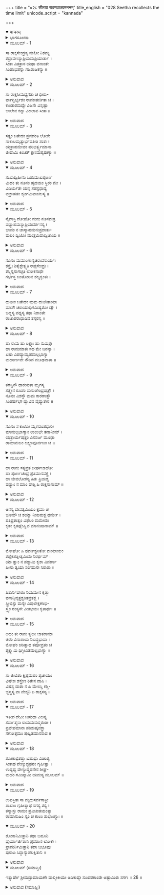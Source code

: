 +++
title = "०२८ सीतया रावणवाक्यमननम्"
title_english = "028 Seetha recollects the time limit"
unicode_script = "kannada"

+++
<details open><summary>वाचनम्</summary>

<div class="audioEmbed"  caption="श्रीराम-हरिसीताराममूर्ति-घनपाठिभ्यां वचनम्" src="https://archive.org/download/Ramayana-recitation-Sriram-harisItArAmamUrti-Ghanapaati-v2/Kanda_5/Kanda_5_SK-028-Seetha_recollects_the_time_limit.mp3"></div>
</details>



<details><summary>ಭಾಗಸೂಚನಾ</summary>

ಸೀತಾದೇವಿಯು ಪ್ರಾಣತೊರೆಯಲು ಸಿದ್ಧಳಾದುದು
</details>

<details open><summary>ಮೂಲಮ್ - 1</summary>

ಸಾ ರಾಕ್ಷಸೇಂದ್ರಸ್ಯ ವಚೋ ನಿಶಮ್ಯ  
ತದ್ರಾವಣಸ್ಯಾಪ್ರಿಯಮಪ್ರಿಯಾರ್ತಾ ।  
ಸೀತಾ ವಿತತ್ರಾಸ ಯಥಾ ವನಾಂತೇ  
ಸಿಂಹಾಭಿಪನ್ನಾ ಗಜರಾಜಕನ್ಯಾ ॥
</details>

<details><summary>ಅನುವಾದ</summary>

ಪತಿಯಿಂದ ಅಗಲಿ ವಿರಹ ಪೀಡಿತಳಾಗಿದ್ದ ಆ ಸೀತಾದೇವಿಯು ರಾಕ್ಷಸೇಂದ್ರನಾದ ರಾವಣನ ಕಠೋರ ವಚನಗಳನ್ನು ಸ್ಮರಿಸಿಕೊಂಡು ದುಃಖಿತಳಾಗಿ, ಅಡವಿಯಲ್ಲಿ ಸಿಂಹದ ಕೈಗೆ ಸಿಕ್ಕಿದ ಹೆಣ್ಣಾನೆಯಂತೆ ಭಯಗೊಂಡಳು.॥1॥
</details>

<details open><summary>ಮೂಲಮ್ - 2</summary>

ಸಾ ರಾಕ್ಷಸೀಮಧ್ಯಗತಾ ಚ ಭೀರು-  
ರ್ವಾಗ್ಭಿರ್ಭೃಶಂ ರಾವಣತರ್ಜಿತಾ ಚ ।  
ಕಾಂತಾರಮಧ್ಯೇ ವಿಜನೇ ವಿಸೃಷ್ಟಾ  
ಬಾಲೇವ ಕನ್ಯಾ ವಿಲಲಾಪ ಸೀತಾ ॥
</details>

<details><summary>ಅನುವಾದ</summary>

ಭಯ ಸ್ವಭಾವದ ಸೀತಾದೇವಿಯು ರಾಕ್ಷಸೀಯರ ನಡುವೆ ದಿಕ್ಕುತೋಚದೆ ವಿಲಾಪಿಸುತ್ತಿದ್ದಳು. ರಾವಣನು ಕರ್ಣ ಕಠೋರವಾದ ವಾಗ್ಬಾಣಗಳಿಂದ ಅವಳನ್ನು ಘಾಸಿಗೊಳಿಸಿದ್ದನು. ಅಂತಹ ಸ್ಥಿತಿಯಲ್ಲಿ ಅವಳು ಗೊಂಡಾರಣ್ಯದಲ್ಲಿ ಬಂಧುಗಳಿಂದ ದೂರವಾಗಿ ದುಃಖಿಸುತ್ತಿರುವ ಅಮಾಯಕ ಹೆಣ್ಣು ಹುಡುಗಿಯಂತೆ ಅಳುತ್ತಿದ್ದಳು.॥2॥
</details>

<details open><summary>ಮೂಲಮ್ - 3</summary>

ಸತ್ಯಂ ಬತೇದಂ ಪ್ರವದಂತಿ ಲೋಕೇ  
ನಾಕಾಲಮೃತ್ಯುರ್ಭವತೀತಿ ಸಂತಃ ।  
ಯತ್ರಾಹಮೇವಂ ಪರಿಭರ್ತ್ಸ್ಯಮಾನಾ  
ಜೀವಾಮಿ ಕಿಂಚಿತ್ ಕ್ಷಣಮಪ್ಯಪುಣ್ಯಾ ॥
</details>

<details><summary>ಅನುವಾದ</summary>

‘‘ಜಗತ್ತಿನಲ್ಲಿ ಯಾರಿಗೂ ಅವರು ಬಯಸಿದಾಗ ಮರಣವು ಸಂಭವಿಸುವುದಿಲ್ಲ’’ ಎಂದು ಪ್ರಾಜ್ಞರು ಆಡಿದ ಮಾತು ತ್ರಿಕಾಲ ಸತ್ಯವಾದುದು. ರಾವಣನೂ, ಈ ರಾಕ್ಷಸಿಯರೂ ನನ್ನನ್ನು ಇಷ್ಟೊಂದು ಭಯಪಡಿಸುತ್ತಿದ್ದರೂ ಪುಣ್ಯರಹಿತಳಾದ ನಾನು ಕ್ಷಣಕಾಲವಾದರೂ, ಜೀವಿಸಿಯೇ ಇದ್ದೇನಲ್ಲ! ಇದು ಎಲ್ಲರಿಗೂ ಪ್ರಬಲವಾದ ನಿದರ್ಶನ.॥3॥
</details>

<details open><summary>ಮೂಲಮ್ - 4</summary>

ಸುಖಾದ್ವಿಹೀನಂ ಬಹುದುಃಖಪೂರ್ಣ  
ಮಿದಂ ತು ನೂನಂ ಹೃದಯಂ ಸ್ಥಿರಂ ಮೇ ।  
ವಿದಿರ್ಯತೇ ಯನ್ನ ಸಹಸ್ರಧಾದ್ಯ  
ವಜ್ರಾಹತಂ ಶೃಂಗಮಿವಾಚಲಸ್ಯ ॥
</details>

<details><summary>ಅನುವಾದ</summary>

ಸುಖದಿಂದ ವಂಚಿತಳಾದ, ದುಃಖದಲ್ಲಿ ಮುಳುಗಿದ ನನ್ನ ಹೃದಯವು ವಜ್ರಾಯುಧದಿಂದ ಹೊಡೆಯಲ್ಪಟ್ಟ ಪರ್ವತಶಿಖರದಂತೆ ಚೂರು-ಚೂರು ಆಗಬೇಕಾಗಿತ್ತು. ಆದರೆ ಅದು ಇನ್ನು ಗಟ್ಟಿಯಾಗಿರುವುದನ್ನು ನೋಡಿದರೆ, ಅದು ವಜ್ರಕ್ಕಿಂತಲೂ ಕಠಿಣವಾಗಿದೆ ಎಂದು ಭಾಸವಾಗುತ್ತದೆ.॥4॥
</details>

<details open><summary>ಮೂಲಮ್ - 5</summary>

ನೈವಾಸ್ತಿ ದೋಷೋ ಮಮ ನೂನಮತ್ರ  
ವಧ್ಯಾಹಮಸ್ಯಾಪ್ರಿಯದರ್ಶನಸ್ಯ ।  
ಭಾವಂ ನ ಚಾಸ್ಯಾಹಮನುಪ್ರದಾತು-  
ಮಲಂ ದ್ವಿಜೋ ಮಂತ್ರಮಿವಾದ್ವಿಜಾಯ ॥
</details>

<details><summary>ಅನುವಾದ</summary>

ಈ ಭಯಂಕರನಾದ ರಾವಣನು ಹೇಗಾದರೂ ನನ್ನನ್ನು ವಧಿಸಿಯೇ ತೀರುವನು. ನಾನು ಆತ್ಮಹತ್ಯೆಯನ್ನು ಮಾಡಿಕೊಂಡರೆ ಯಾವುದೇ ದೋಷವಿಲ್ಲ, ಇದು ನಿಜವಾದುದು. ದ್ವಿಜನಲ್ಲದವನಿಗೆ ದ್ವಿಜನು ಮಂತ್ರೋಪದೇಶ ಮಾಡದಂತೆ ನಾನು ಈ ರಾಕ್ಷಸನಿಗೆ ನನ್ನ ಮನಸ್ಸನ್ನು ಕೊಡಲಾರೆ.॥5॥
</details>

<details open><summary>ಮೂಲಮ್ - 6</summary>

ನೂನಂ ಮಮಾಂಗಾನ್ಯಚಿರಾದನಾರ್ಯಃ  
ಶಸ್ತ್ರೈಃ ಶಿತೈಶ್ಛೇತ್ಸ್ಯತಿ ರಾಕ್ಷಸೇಂದ್ರಃ ।  
ತಸ್ಮಿನ್ನನಾಗಚ್ಛತಿ ಲೋಕನಾಥೇ  
ಗರ್ಭಸ್ಥ ಜಂತೋರಿವ ಶಲ್ಯಕೃಂತಃ ॥
</details>

<details><summary>ಅನುವಾದ</summary>

ಲೋಕನಾಥನಾದ ಶ್ರೀರಾಮನು ಎರಡು ತಿಂಗಳ ಅವಧಿಯೊಳಗೆ ಇಲ್ಲಿಗೆ ಬಾರದಿದ್ದರೆ ಅನಾರ್ಯನಾದ ರಾಕ್ಷಸೇಂದ್ರನು ಗರ್ಭದಲ್ಲಿರುವ ಮೃತಶಿಶುವನ್ನು ವೈದ್ಯನು ಕತ್ತರಿಸಿ ಹಾಕುವಂತೆ, ನನ್ನ ಅವಯವಗಳನ್ನು ಹರಿತವಾದ ಖಡ್ಗದಿಂದ ಖಂಡಿತವಾಗಿ ಚೂರು-ಚೂರಾಗಿ ಕತ್ತರಿಸಿ ಹಾಕುವನು.॥6॥
</details>

<details open><summary>ಮೂಲಮ್ - 7</summary>

ದುಃಖಂ ಬತೇದಂ ಮಮ ದುಃಖಿತಾಯಾ  
ಮಾಸೌ ಚಿರಾಯಾಧಿಗಮಿಷ್ಯತೋ ದ್ವೌ ।  
ಬದ್ಧಸ್ಯ ವಧ್ಯಸ್ಯ ತಥಾ ನಿಶಾಂತೇ  
ರಾಜಾಪರಾಧಾದಿವ ತಸ್ಕರಸ್ಯ ॥
</details>

<details><summary>ಅನುವಾದ</summary>

ಅಯ್ಯೋ! ಚಿರಕಾಲದಿಂದ ದುಃಖದಲ್ಲಿ ಮುಳುಗಿದ ನನಗೆ ರಾವಣನು ವಿಧಿಸಿರುವ ಎರಡು ತಿಂಗಳು ಅವಧಿ ಬೇಗನೇ ಮುಗಿಯುತ್ತಾ ಇದೆ. ರಾಜನಿಗೆ ಅಪರಾಧವನ್ನೆಸಗಿ ಗಲ್ಲು ಶಿಕ್ಷೆಗೆ ಗುರಿಯಾದ ಕಳ್ಳನಿಗೆ ಕ್ಷಣ-ಕ್ಷಣಕ್ಕೂ ದುಃಖವು ಹೆಚ್ಚುವಂತೆ, ನನ್ನ ಸ್ಥಿತಿಯಾಗಿದೆ.॥7॥
</details>

<details open><summary>ಮೂಲಮ್ - 8</summary>

ಹಾ ರಾಮ ಹಾ ಲಕ್ಷ್ಮಣ ಹಾ ಸುಮಿತ್ರೇ  
ಹಾ ರಾಮಮಾತಃ ಸಹ ಮೇ ಜನನ್ಯಾ ।  
ಏಷಾ ವಿಪದ್ಯಾಮ್ಯಹಮಲ್ಪಭಾಗ್ಯಾ  
ಮಹಾರ್ಣವೇ ನೌರಿವ ಮೂಢವಾತಾ ॥
</details>

<details><summary>ಅನುವಾದ</summary>

ಹಾ ರಾಮಾ! ಹಾ ಲಕ್ಷ್ಮಣಾ! ಹಾ ಸುಮಿತ್ರಾದೇವಿಯೇ! ಅತ್ತೆಯಾದ ಕೌಸಲ್ಯಾದೇವಿಯೇ! ನನ್ನ ತಾಯಿಯಾದ ಸುನಯನಾ ದೇವಿಯೇ! ನೀವೆಲ್ಲ ಕೇಳಿರಿ, ಅಲ್ಪಭಾಗ್ಯಳಾದ ನಾನು ಮಹಾಸಮುದ್ರದಲ್ಲಿ ಸುಂಟರಗಾಳಿಗೆ ಗುರಿಯಾದ ನಾವೆಯಂತೆ ತೀವ್ರವಾದ ಆಪತ್ತಿನಲ್ಲಿ ಸಿಕ್ಕಿಕೊಂಡಿರುವೆನು.॥8॥
</details>

<details open><summary>ಮೂಲಮ್ - 9</summary>

ತರಸ್ವಿನೌ ಧಾರಯತಾ ಮೃಗಸ್ಯ  
ಸತ್ತ್ವೇನ ರೂಪಂ ಮನುಜೇಂದ್ರಪುತ್ರೌ ।  
ನೂನಂ ವಿಶಸ್ತೌ ಮಮ ಕಾರಣಾತ್ತೌ  
ಸಿಂಹರ್ಷಭೌ ದ್ವಾವಿವ ವೈದ್ಯುತೇನ ॥
</details>

<details><summary>ಅನುವಾದ</summary>

ಬಲಶಾಲಿಗಳಾದ, ಮನುಜೇಂದ್ರನಾದ ದಶರಥನ ಪುತ್ರರಾದ ರಾಮ-ಲಕ್ಷ್ಮಣರು ಮೃಗರೂಪವನ್ನು ಧರಿಸಿದ ಒಂದು ಪ್ರಾಣಿಯಿಂದಾಗಿ (ಮಾರೀಚನಿಂದಾಗಿ) ಆಪತ್ತಿಗೆ ಒಳಗಾಗಿ, ವನ-ವನಗಳಲ್ಲಿ ಅಲೆಯುತ್ತಿರುವ ಎರಡು ಸಿಂಹಗಳಂತೆ, ನನ್ನ ಕಾರಣದಿಂದಾಗಿ ಎಂತಹ ಕಷ್ಟಗಳಿಗೆ ಗುರಿಯಾಗಿದ್ದಾರೋ!॥9॥
</details>

<details open><summary>ಮೂಲಮ್ - 10</summary>

ನೂನಂ ಸ ಕಾಲೋ ಮೃಗರೂಪಧಾರೀ  
ಮಾಮಲ್ಪಭಾಗ್ಯಾಂ ಲುಲುಭೇ ತದಾನೀಮ್ ।  
ಯತ್ರಾರ್ಯಪುತ್ರಂ ವಿಸಸರ್ಜ ಮೂಢಾ  
ರಾಮಾನುಜಂ ಲಕ್ಷ್ಮಣಪೂರ್ವಜಂ ಚ ॥
</details>

<details><summary>ಅನುವಾದ</summary>

ಆ ಸಮಯದಲ್ಲಿ ಕಾಲ ಪುರುಷನೇ ಮೃಗರೂಪದಿಂದ ಬಂದು ಅಲ್ಪಭಾಗ್ಯಳಾದ ನನ್ನನ್ನು ಪ್ರಲೋಭನಗೊಳಿಸಿದನು. ಅದರಿಂದಾಗಿ ಮೂರ್ಖಳಾದ ನಾನು ಮೊದಲಿಗೆ ಆರ್ಯಪುತ್ರನಾದ ಶ್ರೀರಾಮನನ್ನು ಬಳಿಕ ಲಕ್ಷ್ಮಣನನ್ನು ಕಳಿಸಿದೆ.॥10॥
</details>

<details open><summary>ಮೂಲಮ್ - 11</summary>

ಹಾ ರಾಮ ಸತ್ಯವ್ರತ ದೀರ್ಘಬಾಹೋ  
ಹಾ ಪೂರ್ಣಚಂದ್ರ ಪ್ರತಿಮಾನವಕ್ತ್ರ ।  
ಹಾ ಜೀವಲೋಕಸ್ಯ ಹಿತಃ ಪ್ರಿಯಶ್ಚ  
ವಧ್ಯಾಂ ನ ಮಾಂ ವೇತ್ಸಿ ಹಿ ರಾಕ್ಷಸಾನಾಮ್ ॥
</details>

<details><summary>ಅನುವಾದ</summary>

ಓ ರಾಮಾ! ನೀನು ಸತ್ಯವ್ರತನೂ, ದೀರ್ಘಬಾಹುವೂ, ಪೂರ್ಣಚಂದ್ರನಂತೆ ಮುಖವುಳ್ಳವನೂ, ಸಕಲ ಪ್ರಾಣಿಗಳಿಗೂ ಹಿತವನ್ನುಂಟು ಮಾಡುವವನೂ, ಪ್ರಿಯನಾದವನೂ ಆಗಿರುವೆ. ನಿನ್ನ ಭಾರ್ಯೆಯಾದ ನನ್ನನ್ನು ರಾಕ್ಷಸರು ಸಂಹರಿಸುತ್ತಿರುವುದನ್ನು ನೀನರಿಯೆಯಾ?॥11॥
</details>

<details open><summary>ಮೂಲಮ್ - 12</summary>

ಅನನ್ಯ ದೇವತ್ವಮಿಯಂ ಕ್ಷಮಾ ಚ  
ಭೂಮೌ ಚ ಶಯ್ಯಾ ನಿಯಮಶ್ಚ ಧರ್ಮೇ ।  
ಪತಿವ್ರತಾತ್ವಂ ವಿಫಲಂ ಮಮೇದಂ  
ಕೃತಂ ಕೃತಘ್ನೇಷ್ವಿವ ಮಾನುಷಾಣಾಮ್ ॥
</details>

<details><summary>ಅನುವಾದ</summary>

ಅನನ್ಯ ಭಕ್ತಿಯಿಂದ ನಿನ್ನನ್ನೇ ಪರಮದೈವವೆಂದು ಸೇವಿಸುತ್ತಿರುವೆನು. ನಿನ್ನ ದರ್ಶನ ಭಾಗ್ಯವು ಕಣ್ಣುಗಳಿಗೆ ಉಂಟಾದೀತು ಎಂಬ ಆಶೆಯಿಂದ ರಾಕ್ಷಸರು ಕೊಡುತ್ತಿರುವ ಕಷ್ಟಪರಂಪರೆಗಳನ್ನು ಸಹಿಸುತ್ತಿದ್ದೇನೆ. ಬರೀ ನೆಲದಲ್ಲಿ ಮಲಗುತ್ತಾ, ನಿಯಮಪೂರ್ವಕವಾಗಿ ಧರ್ಮವನ್ನು ಆಚರಿಸುತ್ತಿದ್ದೇನೆ. ಪಾತಿವ್ರತ್ಯದಲ್ಲಿ ಮುಳುಗಿರುವೆನು. ಇವೆಲ್ಲವೂ ಕೃತಘ್ನರಾದ ಮಾನವರಿಗೆ ಗೈದ ಉಪಕಾರದಂತೆ ನಿಷ್ಫಲವಾದುವು.॥12॥
</details>

<details open><summary>ಮೂಲಮ್ - 13</summary>

ಮೋಘೋ ಹಿ ಧರ್ಮಶ್ಚರಿತೋ ಮಯಾಯಂ  
ತಥೈಕಪತ್ನೀತ್ವಮಿದಂ ನಿರರ್ಥಮ್ ।  
ಯಾ ತ್ವಾಂ ನ ಪಶ್ಯಾಮಿ ಕೃಶಾ ವಿವರ್ಣಾ  
ಹೀನಾ ತ್ವಯಾ ಸಂಗಮನೇ ನಿರಾಶಾ ॥
</details>

<details><summary>ಅನುವಾದ</summary>

ನಾನು ಆಚರಿಸಿದ ಧರ್ಮವು ನಿಷ್ಫಲವಾಯಿತು. ಶ್ರೀರಾಮನಿಗೆ ಏಕಪತ್ನಿಯಾಗಿದ್ದೇನೆಂಬ ಅಭಿಮಾನವು ನಿರರ್ಥಕವಾಯಿತು. ನಾನು ನಿನ್ನನ್ನು ಕಾಣದವಳಾಗಿದ್ದೇನೆ. ನಿನ್ನಿಂದ ವಿಹೀನಳಾಗಿದ್ದೇನೆ. ಈ ಕಾರಣದಿಂದಲೇ ಕೃಶಳೂ, ವಿವರ್ಣಳೂ ಆಗಿರುವೆ. ಪುನಃ ನಿನ್ನನ್ನು ಸೇರುವೆನೆಂಬ ಆಸೆಯೂ ನನಗೀಗ ಉಳಿಯಲಿಲ್ಲ.॥13॥
</details>

<details open><summary>ಮೂಲಮ್ - 14</summary>

ಪಿತುರ್ನಿದೇಶಂ ನಿಯಮೇನ ಕೃತ್ವಾ  
ವನಾನ್ನಿವೃತ್ತಶ್ಚರಿತವ್ರತಶ್ಚ ।  
ಸ್ತ್ರೀಭಿಸ್ತು ಮನ್ಯೇ ವಿಪುಲೇಕ್ಷಣಾಭಿ-  
ಸ್ತ್ವಂ ರಂಸ್ಯಸೇ ವೀತಭಯಃ ಕೃತಾರ್ಥಃ ॥
</details>

<details><summary>ಅನುವಾದ</summary>

ಎಲೈ ರಾಮಾ! ನೀನು ತಂದೆಯ ಆಜ್ಞೆಯನ್ನು ನಿಯಮದಿಂದ ಪಾಲಿಸಿ ಕೃತಕೃತ್ಯನಾಗಿ, ವನವಾಸವನ್ನು ಪೂರ್ಣಗೈದು, ಅವಧಿ ತೀರುತ್ತಲೇ ಅಯೋಧ್ಯೆಗೆ ಹೋಗುವಿ ಎಂದು ಭಾವಿಸುತ್ತೇನೆ. ಲಬ್ಧಮನೋರಥನಾಗಿ ನಿರ್ಭಯದಿಂದ ಸುಂದರೀ ಮಣಿಗಳೊಂದಿಗೆ ವಿಹರಿಸಬಹುದು.॥14॥
</details>

<details open><summary>ಮೂಲಮ್ - 15</summary>

ಅಹಂ ತು ರಾಮ ತ್ವಯಿ ಜಾತಕಾಮಾ  
ಚಿರಂ ವಿನಾಶಾಯ ನಿಬದ್ಧಭಾವಾ ।  
ಮೋಘಂ ಚರಿತ್ವಾಥ ತಪೋವ್ರತಂ ಚ  
ತ್ಯಕ್ಷ್ಯಾಮಿ ಧಿಗ್ಜೀವಿತಮಲ್ಪಭಾಗ್ಯಾ ॥
</details>

<details><summary>ಅನುವಾದ</summary>

ಓ ರಾಮಚಂದ್ರಾ! ನಾನಾದರೋ ನಿನ್ನಲ್ಲಿಯೇ ಅನುರಕ್ತಳಾಗಿರುವವಳು. ಬಹಳ ಕಾಲದಿಂದ ನಿನ್ನಲ್ಲಿಯೇ ನನ್ನ ಪ್ರೀತಿಯು ನಿಬದ್ಧವಾಗಿದೆ. ಈ ರಾಕ್ಷಸರಿಂದ ಒದಗುವ ಸಾವನ್ನು ನಾನು ಲೆಕ್ಕಿಸುವುದಿಲ್ಲ. ನಿನ್ನನ್ನು ಸೇರಲು ನಾನು ಆಚರಿಸಿದ ಧರ್ಮಾಚರಣೆಗಳು, ನನ್ನ ತಪಸ್ಸು, ಪಾತಿವ್ರತ್ಯ ಇವೆಲ್ಲವೂ ನಿರರ್ಥಕವಾದುವು. ಅಲ್ಪ ಭಾಗ್ಯಳಾದ ನಾನು ಜೀವಿತವನ್ನೇ ತ್ಯಜಿಸಿಬಿಡುವೆನು. ಛೀ! ನಾನು ಎಂತಹ ದುರದೃಷ್ಟವಂತೆ!॥15॥
</details>

<details open><summary>ಮೂಲಮ್ - 16</summary>

ಸಾ ಜೀವಿತಂ ಕ್ಷಿಪ್ರಮಹಂ ತ್ಯಜೇಯಂ  
ವಿಷೇಣ ಶಸ್ತ್ರೇಣ ಶಿತೇನ ವಾಪಿ ।  
ವಿಷಸ್ಯ ದಾತಾ ನ ಹಿ ಮೇಽಸ್ತಿ ಕಶ್ಚಿ-  
ಚ್ಛಸ್ತ್ರಸ್ಯ ವಾ ವೇಶ್ಮನಿ ಏ ರಾಕ್ಷಸಸ್ಯ ॥
</details>

<details><summary>ಅನುವಾದ</summary>

ವಿಷಪ್ರಾಶನದಿಂದಾಗಲೀ, ಹರಿತವಾದ ಶಸ್ತ್ರದಿಂದಾಗಲೀ, ನಾನು ಬಹಳ ಬೇಗನೇ ನನ್ನ ಜೀವಿತವನ್ನು ಕೊನೆಗೊಳಿಸಿಯೇನು. ಆದರೆ ಈ ರಾಕ್ಷಸನ ಮನೆಯಲ್ಲಿ ನನಗೆ ವಿಷವನ್ನಾಗಲೀ, ತೀಕ್ಷ್ಣವಾದಶಸ್ತ್ರವನ್ನಾಗಲೀ ಕೊಡುವವರೂ ಯಾರೂ ಕಂಡುಬರುವುದಿಲ್ಲವಲ್ಲ!॥16॥
</details>

<details open><summary>ಮೂಲಮ್ - 17</summary>

ಇತೀವ ದೇವೀ ಬಹುಧಾ ವಿಲಪ್ಯ  
ಸರ್ವಾತ್ಮನಾ ರಾಮಮನುಸ್ಮರಂತೀ ।  
ಪ್ರವೇಪಮಾನಾ ಪರಿಶುಷ್ಕವಕ್ತ್ರಾ  
ನಗೋತ್ತಮಂ ಪುಷ್ಪಿತಮಾಸಸಾದ ॥
</details>

<details><summary>ಅನುವಾದ</summary>

ಸೀತಾದೇವಿಯು ಹೀಗೆ ವಿಧ-ವಿಧ ರೀತಿಯಿಂದ ವಿಲಪಿಸುತ್ತಿದ್ದಳು. ಜೊತೆಗೆ ಸರ್ವಾತ್ಮಭಾವದಿಂದ ಶ್ರೀರಾಮನನ್ನು ಸ್ಮರಿಸುತ್ತಿದ್ದಳು. ಅವಳು ಭಯದಿಂದ ಒಣಗಿಹೋದ ಮುಖದಿಂದ ಚೆನ್ನಾಗಿ ಪುಷ್ಪಿತವಾದ ಶಿಂಶುಪಾವೃಕ್ಷವನ್ನು ಸಮೀಪಿಸಿದಳು. ॥17॥
</details>

<details open><summary>ಮೂಲಮ್ - 18</summary>

ಶೋಕಾಭಿತಪ್ತಾ ಬಹುಧಾ ವಿಚಿಂತ್ಯ  
ಸೀತಾಥ ವೇಣ್ಯುದ್ಗ್ರಥನಂ ಗೃಹೀತ್ವಾ ।  
ಉದ್ಬಧ್ಯ ವೇಣ್ಯುದ್ಗ್ರಥನೇನ ಶೀಘ್ರ-  
ಮಹಂ ಗಮಿಷ್ಯಾಮಿ ಯಮಸ್ಯ ಮೂಲಮ್ ॥
</details>

<details><summary>ಅನುವಾದ</summary>

ದುಃಖದಿಂದ ಬಹಳವಾಗಿ ಪರಿತಪಿಸುತ್ತಿದ್ದ ಸೀತಾದೇವಿಯು ದೀರ್ಘವಾಗಿ ಸಮಾಲೋಚಿಸಿ ಕಡೆಗೊಂದು ನಿರ್ಧಾರಕ್ಕೆ ಬಂದು, ತಲೆಗೂದಲನ್ನು ಹಿಡಿದುಕೊಂಡು ‘ಈ ಕೇಶಪಾಶದಿಂದಲೇ ಉರುಲು ಹಾಕಿಕೊಂಡು ಅತಿಶೀಘ್ರವಾಗಿ ಯಮ ಸದನಕ್ಕೆ ಹೋಗುವೆನು’ ಎಂದು ನಿರ್ಧರಿಸಿದಳು.॥18॥
</details>

<details open><summary>ಮೂಲಮ್ - 19</summary>

ಉಪಸ್ಥಿತಾ ಸಾ ಮೃದುಸರ್ವಗಾತ್ರೀ  
ಶಾಖಾಂ ಗೃಹೀತ್ವಾಥ ನಗಸ್ಯ ತಸ್ಯ ।  
ತಸ್ಯಾಸ್ತು ರಾಮಂ ಪ್ರವಿಚಿಂತಯಂತ್ಯಾ  
ರಾಮಾನುಜಂ ಸ್ವಂ ಚ ಕುಲಂ ಶುಭಾಂಗ್ಯಾಃ ॥
</details>

<details open><summary>ಮೂಲಮ್ - 20</summary>

ಶೋಕಾನಿಮಿತ್ತಾನಿ ತಥಾ ಬಹೂನಿ  
ಧೈರ್ಯಾರ್ಜಿತಾನಿ ಪ್ರವರಾಣಿ ಲೋಕೇ ।  
ಪ್ರಾದುರ್ನಿಮಿತ್ತಾನಿ ತದಾ ಬಭೂವುಃ  
ಪುರಾಪಿ ಸಿದ್ಧಾನ್ಯುಪಲಕ್ಷಿತಾನಿ ॥
</details>

<details><summary>ಅನುವಾದ</summary>

ಸುಕುಮಾರಿಯಾದ ಸೀತಾದೇವಿಯು ಆ ಮರದ ರೆಂಬೆಯನ್ನು ಹಿಡಿದುಕೊಂಡು ನಿಂತಿದ್ದಳು. ಅವಳು ಶ್ರೀರಾಮನನ್ನು, ಲಕ್ಷ್ಮಣನನ್ನು, ತನ್ನ ವಂಶವನ್ನು ಸ್ಮರಿಸಿಕೊಂಡಳು. ಆಗ ಶುಭಾಂಗಿಯಾದ ಅವಳಿಗೆ ಶೋಕವು ತೊಲಗುವಂತಹ, ಧೈರ್ಯವನ್ನು ತುಂಬುವಂತಹ, ಸತ್ಫಲದಾಯಕವಾದ, ಲೋಕ ಪ್ರಸಿದ್ಧವಾದ ಶ್ರೀರಾಮನ ಆಗಮನವನ್ನು ಸೂಚಿಸುವಂತಹ ಹಿಂದೆ ಕಂಡುಬಂದು ಅನೇಕ ಶುಭಶಕುನಗಳು ಪುನಃ ಕಾಣಿಸಿಕೊಂಡವು.॥19-20॥
</details>

<details open><summary>ಮೂಲಮ್ (ಸಮಾಪ್ತಿಃ)</summary>

ಇತ್ಯಾರ್ಷೇ ಶ್ರೀಮದ್ರಾಮಾಯಣೇ ವಾಲ್ಮೀಕೀಯೇ ಆದಿಕಾವ್ಯೇ ಸುಂದರಕಾಂಡೇ ಅಷ್ಟಾವಿಂಶಃ ಸರ್ಗಃ ॥ 28 ॥
</details>

<details><summary>ಅನುವಾದ (ಸಮಾಪ್ತಿಃ)</summary>

ಮಹರ್ಷಿವಾಲ್ಮೀಕಿ ವಿರಚಿತ ಆದಿಕಾವ್ಯವಾದ ಶ್ರೀಮದ್ರಾಮಾಯಣದ ಸುಂದರಕಾಂಡದಲ್ಲಿ ಇಪ್ಪತ್ತೆಂಟನೆಯ ಸರ್ಗವು ಮುಗಿಯಿತು.
</details>
